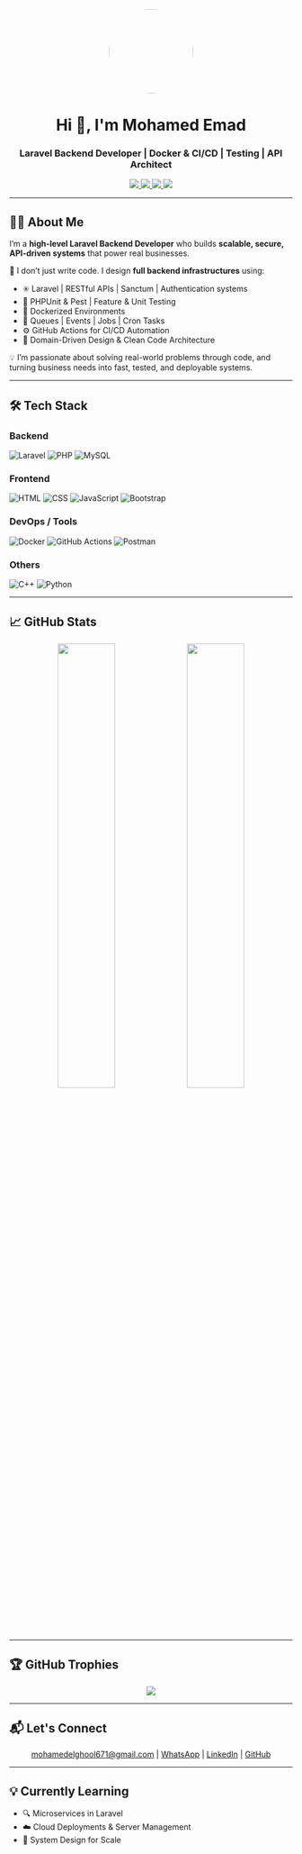 <!-- HEADER -->
<p align="center">
  <img src="https://avatars.githubusercontent.com/u/121383443?s=400&u=f6854d7597cd6737b452f796e9404a40c429194f&v=4" width="150" style="border-radius:50%" />
</p>

<h1 align="center">Hi 👋, I'm Mohamed Emad</h1>
<h3 align="center">Laravel Backend Developer | Docker & CI/CD | Testing | API Architect</h3>

<p align="center">
  <a href="https://wa.me/201068013253" target="_blank">
    <img src="https://img.shields.io/badge/Whatsapp-25D366?style=for-the-badge&logo=whatsapp&logoColor=white"/>
  </a>
  <a href="mailto:mohamedelghool671@gmail.com">
    <img src="https://img.shields.io/badge/Gmail-D14836?style=for-the-badge&logo=gmail&logoColor=white"/>
  </a>
  <a href="https://linkedin.com/in/mohamed-emad-eldeen-abdulsattar-607699262" target="_blank">
    <img src="https://img.shields.io/badge/LinkedIn-0077B5?style=for-the-badge&logo=linkedin&logoColor=white"/>
  </a>
  <a href="https://www.facebook.com/Mohamed.Emad.Dev" target="_blank">
    <img src="https://img.shields.io/badge/Facebook-1877F2?style=for-the-badge&logo=facebook&logoColor=white"/>
  </a>
</p>

---

## 👨‍💻 About Me

I’m a **high-level Laravel Backend Developer** who builds **scalable, secure, API-driven systems** that power real businesses.

🚀 I don’t just write code. I design **full backend infrastructures** using:
- ✳️ Laravel | RESTful APIs | Sanctum | Authentication systems
- 🧪 PHPUnit & Pest | Feature & Unit Testing
- 🐳 Dockerized Environments
- 🔁 Queues | Events | Jobs | Cron Tasks
- ⚙️ GitHub Actions for CI/CD Automation
- 📐 Domain-Driven Design & Clean Code Architecture

💡 I’m passionate about solving real-world problems through code, and turning business needs into fast, tested, and deployable systems.

---

## 🛠️ Tech Stack

### Backend
![Laravel](https://img.shields.io/badge/Laravel-FF2D20?logo=laravel&logoColor=white&style=flat)
![PHP](https://img.shields.io/badge/PHP-777BB4?logo=php&logoColor=white&style=flat)
![MySQL](https://img.shields.io/badge/MySQL-4479A1?logo=mysql&logoColor=white&style=flat)

### Frontend
![HTML](https://img.shields.io/badge/HTML-E34F26?logo=html5&logoColor=white&style=flat)
![CSS](https://img.shields.io/badge/CSS-1572B6?logo=css3&logoColor=white&style=flat)
![JavaScript](https://img.shields.io/badge/JavaScript-F7DF1E?logo=javascript&logoColor=black&style=flat)
![Bootstrap](https://img.shields.io/badge/Bootstrap-7952B3?logo=bootstrap&logoColor=white&style=flat)

### DevOps / Tools
![Docker](https://img.shields.io/badge/Docker-2496ED?logo=docker&logoColor=white&style=flat)
![GitHub Actions](https://img.shields.io/badge/GitHub%20Actions-2088FF?logo=github-actions&logoColor=white&style=flat)
![Postman](https://img.shields.io/badge/Postman-FF6C37?logo=postman&logoColor=white&style=flat)

### Others
![C++](https://img.shields.io/badge/C++-00599C?logo=c%2B%2B&logoColor=white&style=flat)
![Python](https://img.shields.io/badge/Python-3776AB?logo=python&logoColor=white&style=flat)

---

## 📈 GitHub Stats

<p align="center">
  <img src="https://github-readme-stats.vercel.app/api?username=mohamedemad-dev&show_icons=true&theme=radical" width="45%" />
  <img src="https://github-readme-streak-stats.herokuapp.com/?user=mohamedemad-dev&theme=radical" width="45%" />
</p>

---

## 🏆 GitHub Trophies

<p align="center">
  <img src="https://github-profile-trophy.vercel.app/?username=mohamedemad-dev&theme=algolia&no-bg=true&margin-w=10" />
</p>

---

## 📬 Let's Connect

<p align="center">
  <a href="mailto:mohamedelghool671@gmail.com">mohamedelghool671@gmail.com</a> |
  <a href="https://wa.me/201068013253">WhatsApp</a> |
  <a href="https://linkedin.com/in/mohamed-emad-eldeen-abdulsattar-607699262">LinkedIn</a> |
  <a href="https://github.com/mohamedemad-dev">GitHub</a>
</p>

---

## 💡 Currently Learning

- 🔍 Microservices in Laravel
- ☁️ Cloud Deployments & Server Management
- 🧠 System Design for Scale
